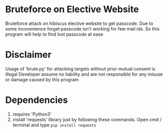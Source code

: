 # Bruteforce on Elective Website
Bruteforce attack on hibiscus elective website to get passcode. Due to some incovenience forget passcode isn't working for few mail ids. So this program will help to find lost passcode at ease
# Disclaimer
Usage of 'brute.py' for attacking targets without prior mutual consent is illegal
Developer assume no liability and are not responsible for any misuse or damage caused by this program
# Dependencies
1. requires 'Python3'
2. install 'requests' library just by following these commands.
Open cmd / terminal and type `pip install requests`
